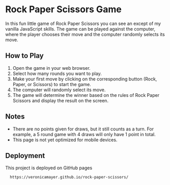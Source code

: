 # Rock Paper Scissors Game
In this fun little game of Rock Paper Scissors you can see an except of my vanilla JavaScript skills. The game can be played against the computer, where the player chooses their move and the computer randomly selects its move.

## How to Play
1. Open the game in your web browser.
2. Select how many rounds you want to play.
3. Make your first move by clicking on the corresponding button (Rock, Paper, or Scissors) to start the game.
4. The computer will randomly select its move.
5. The game will determine the winner based on the rules of Rock Paper Scissors and display the result on the screen.

## Notes
- There are no points given for draws, but it still counts as a turn. For example, a 5 round game with 4 draws will only have 1 point in total.
- This page is not yet optimized for mobile devices. 

## Deployment

This project is deployed on GitHub pages

```bash
  https://veronicamayer.github.io/rock-paper-scissors/
```

